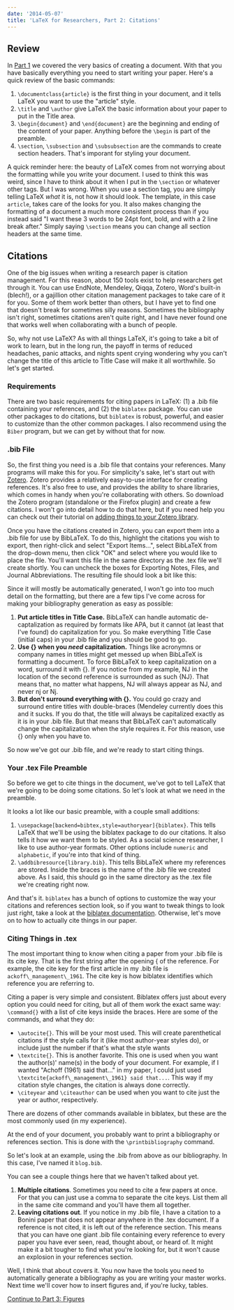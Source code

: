 ```yaml
---
date: '2014-05-07'
title: 'LaTeX for Researchers, Part 2: Citations'
---
```


## Review

In [Part 1](http://www.schuetzler.net/blog/latex-for-researchers-pt-1/) we
covered the very basics of creating a document. With that you have basically
everything you need to start writing your paper. Here's a quick review of the
basic commands:

1. `\documentclass{article}` is the first thing in your document, and it tells
   LaTeX you want to use the "article" style.
2. `\title` and `\author` give LaTeX the basic information about your paper to
   put in the Title area.
3. `\begin{document}` and `\end{document}` are the beginning and ending of the
   content of your paper. Anything before the `\begin` is part of the preamble.
4. `\section`, `\subsection` and `\subsubsection` are the commands to create
   section headers. That's imporant for styling your document.

A quick reminder here: the beauty of LaTeX comes from not worrying about the
formatting while you write your document. I used to think this was weird, since
I have to think about it when I put in the `\section` or whatever other
tags. But I was wrong. When you use a section tag, you are simply telling LaTeX
_what_ it is, not how it should look. The template, in this case `article`,
takes care of the looks for you. It also makes changing the formatting of a
document a much more consistent process than if you instead said "I want these 3
words to be 24pt font, bold, and with a 2 line break after." Simply saying
`\section` means you can change all section headers at the same time.

## Citations

One of the big issues when writing a research paper is citation management. For
this reason, about 150 tools exist to help researchers get through it. You can
use EndNote, Mendeley, Qiqqa, Zotero, Word's built-in (blech!), or a gajillion
other citation management packages to take care of it for you. Some of them work
better than others, but I have yet to find one that doesn't break for sometimes
silly reasons. Sometimes the bibliography isn't right, sometimes citations
aren't quite right, and I have never found one that works well when
collaborating with a bunch of people.

So, why not use LaTeX? As with all things LaTeX, it's going to take a bit of
work to learn, but in the long run, the payoff in terms of reduced headaches,
panic attacks, and nights spent crying wondering why you can't change the title
of this article to Title Case will make it all worthwhile. So let's get started.

<!-- more -->
### Requirements

There are two basic requirements for citing papers in LaTeX: (1) a .bib file
containing your references, and (2) the `biblatex` package. You can use other
packages to do citations, but `biblatex` is robust, powerful, and easier to
customize than the other common packages. I also recommend using the `Biber`
program, but we can get by without that for now.

### .bib File

So, the first thing you need is a .bib file that contains your references. Many
programs will make this for you. For simplicity's sake, let's start out with
[Zotero](https://www.zotero.org/). Zotero provides a relatively easy-to-use
interface for creating references. It's also free to use, and provides the
ability to share libraries, which comes in handy when you're collaborating with
others. So download the Zotero program (standalone or the Firefox plugin) and
create a few citations. I won't go into detail how to do that here, but if you
need help you can check out their tutorial on
[adding things to your Zotero library](https://www.zotero.org/support/getting_stuff_into_your_library).

Once you have the citations created in Zotero, you can export them into a .bib
file for use by BibLaTeX. To do this, highlight the citations you wish to
export, then right-click and select "Export Items...", select BibLaTeX from the
drop-down menu, then click "OK" and select where you would like to place the
file. You'll want this file in the same directory as the .tex file we'll create
shortly. You can uncheck the boxes for Exporting Notes, Files, and Journal
Abbreviations. The resulting file should look a bit like this:

<script
src="https://gist.github.com/rschuetzler/847aaf3ab9a57ca05afa.js"></script>

Since it will mostly be automatically generated, I won't go into too much detail
on the formatting, but there are a few tips I've come across for making your
bibliography generation as easy as possible:

1. __Put article titles in Title Case.__ BibLaTeX can handle automatic
   de-captalization as required by formats like APA, but it cannot (at least
   that I've found) do capitalization for you. So make everything Title Case
   (initial caps) in your .bib file and you should be good to go.
2. __Use {} when you _need_ capitalization.__ Things like acronymns or company
   names in titles might get messed up when BibLaTeX is formatting a
   document. To force BibLaTeX to keep capitalization on a word, surround it
   with {}. If you notice from my example, NJ in the location of the second
   reference is surrounded as such {NJ}. That means that, no matter what
   happens, NJ will always appear as NJ, and never nj or Nj.
3. __But don't surround everything with {}.__ You could go crazy and surround
   entire titles with double-braces (Mendeley currently does this and it
   sucks. If you do that, the title will always be capitalized exactly as it is
   in your .bib file. But that means that BibLaTeX can't automatically change
   the capitalization when the style requires it. For this reason, use {} only
   when you have to.

So now we've got our .bib file, and we're ready to start citing things.

### Your .tex File Preamble

So before we get to cite things in the document, we've got to tell LaTeX that
we're going to be doing some citations. So let's look at what we need in the
preamble.

<script
src="https://gist.github.com/rschuetzler/2f63228952bd79d77213.js"></script>

It looks a lot like our basic preamble, with a couple small additions:

1. `\usepackage[backend=bibtex,style=authoryear]{biblatex}`. This tells LaTeX
   that we'll be using the biblatex package to do our citations. It also tells
   it how we want them to be styled. As a social science researcher, I like to
   use author-year formats. Other options include `numeric` and `alphabetic`, if
   you're into that kind of thing.
2. `\addbibresource{library.bib}`. This tells BibLaTeX where my references are
   stored. Inside the braces is the name of the .bib file we created above. As I
   said, this should go in the same directory as the .tex file we're creating
   right now.

And that's it. `biblatex` has a bunch of options to customize the way your
citations and references section look, so if you want to tweak things to look
just right, take a look at the
[biblatex documentation](http://ctan.math.utah.edu/ctan/tex-archive/macros/latex/contrib/biblatex/doc/biblatex.pdf).
Otherwise, let's move on to how to actually cite things in our paper.

### Citing Things in .tex

The most important thing to know when citing a paper from your .bib file is its
cite key. That is the first string after the opening { of the reference. For
example, the cite key for the first article in my .bib file is
`ackoff\_management\_1961`. The cite key is how biblatex identifies which
reference you are referring to.

Citing a paper is very simple and consistent. Biblatex offers just about every
option you could need for citing, but all of them work the exact same way:
`\command{}` with a list of cite keys inside the braces. Here are some of the
commands, and what they do:

* `\autocite{}`. This will be your most used. This will create parenthetical
  citations if the style calls for it (like most author-year styles do), or
  include just the number if that's what the style wants
* `\textcite{}`. This is another favorite. This one is used when you want the
  author(s)' name(s) in the body of your document. For example, if I wanted
  "Achoff (1961) said that..." in my paper, I could just used
  `\textcite{ackoff\_management\_1961} said that...`. This way if my citation
  style changes, the citation is always done correctly.
* `\citeyear` and `\citeauthor` can be used when you want to cite just the
  year or author, respectively.

There are dozens of other commands available in biblatex, but these are the most
commonly used (in my experience).

At the end of your document, you probably want to print a bibliography or
references section. This is done with the `\printbibliography` command.

So let's look at an example, using the .bib from above as our bibliography. In
this case, I've named it `blog.bib`.

<script src="https://gist.github.com/rschuetzler/eb448d4943a9d63e4096.js"></script>

You can see a couple things here that we haven't talked about yet.

1. __Multiple citations__. Sometimes you need to cite a few papers at once. For
   that you can just use a comma to separate the cite keys. List them all in the
   same cite command and you'll have them all together.
2. __Leaving citations out__. If you notice in my .bib file, I have a citation
   to a Bonini paper that does not appear anywhere in the .tex document. If a
   reference is not cited, it is left out of the reference section. This means
   that you can have one giant .bib file containing every reference to every
   paper you have ever seen, read, thought about, or heard of. It might make it
   a bit tougher to find what you're looking for, but it won't cause an
   explosion in your references section.

Well, I think that about covers it. You now have the tools you need to
automatically generate a bibliography as you are writing your master works. Next
time we'll cover how to insert figures and, if you're lucky, tables.

[Continue to Part 3: Figures](http://www.schuetzler.net/blog/latex-for-researchers-pt-3-figures/)